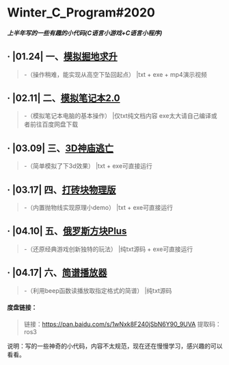 # Winter_C_Program#2020

##### 上半年写的一些有趣的小代码(C语言小游戏+C语言小程序)

## · |01.24|    一、<u>模拟掘地求升</u>       

>  -（操作稍难，能实现从高空下坠回起点）   |txt + exe + mp4演示视频

## · |02.11|    二、<u>模拟笔记本2.0</u>  

> -（模拟笔记本电脑的基本操作）             |仅txt纯文档内容  exe太大请自己编译或者前往百度网盘下载

## · |03.09|    三、<u>3D神庙逃亡</u>     

>  -（简单模拟了下3d效果）                 |txt + exe可直接运行

## · |03.17|    四、<u>打砖块物理版</u>   

> -（内置抛物线实现原理小demo）             |txt + exe可直接运行

## · |04.10|    五、<u>俄罗斯方块Plus</u> 

> -（还原经典游戏创新独特的玩法）           |纯txt源码 + exe可直接运行

## · |04.17|    六、<u>简谱播放器</u>    

> -（利用beep函数读播放取指定格式的简谱）    |纯txt源码

#### 度盘链接：

> 链接：https://pan.baidu.com/s/1wNxk8F240jSbN6Y90_9UVA 
> 提取码：ros3

说明：写的一些神奇的小代码，内容不太规范，现在还在慢慢学习，感兴趣的可以看看。
